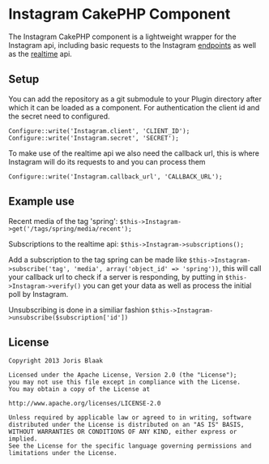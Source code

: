 # Instagram CakePHP Component #

The Instagram CakePHP component is a lightweight wrapper for the Instagram api, including basic requests to the Instagram [endpoints](http://instagram.com/developer/endpoints/) as well as the [realtime](http://instagram.com/developer/realtime/) api.

## Setup ##

You can add the repository as a git submodule to your Plugin directory after which it can be loaded as a component. For authentication the client id and the secret need to configured.

```
Configure::write('Instagram.client', 'CLIENT_ID');
Configure::write('Instagram.secret', 'SECRET');		
```

To make use of the realtime api we also need the callback url, this is where Instagram will do its requests to and you can process them

```
Configure::write('Instagram.callback_url', 'CALLBACK_URL');
```

## Example use ##

Recent media of the tag 'spring': ```$this->Instagram->get('/tags/spring/media/recent');```

Subscriptions to the realtime api: ```$this->Instagram->subscriptions();```

Add a subscription to the tag spring can be made like ```$this->Instagram->subscribe('tag', 'media', array('object_id' => 'spring'))```, this will call your callback url to check if a server is responding, by putting in ```$this->Instagram->verify()``` you can get your data as well as process the initial poll by Instagram.

Unsubscribing is done in a similiar fashion ```$this->Instagram->unsubscribe($subscription['id'])```

License
-----

	Copyright 2013 Joris Blaak

	Licensed under the Apache License, Version 2.0 (the "License");
	you may not use this file except in compliance with the License.
	You may obtain a copy of the License at

	http://www.apache.org/licenses/LICENSE-2.0

	Unless required by applicable law or agreed to in writing, software
	distributed under the License is distributed on an "AS IS" BASIS,
	WITHOUT WARRANTIES OR CONDITIONS OF ANY KIND, either express or implied.
	See the License for the specific language governing permissions and
	limitations under the License.